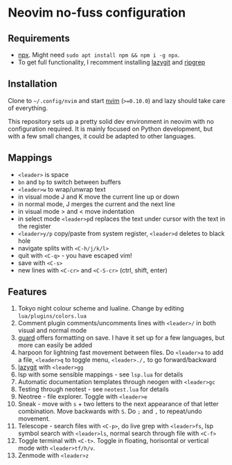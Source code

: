 # Neovim no-fuss configuration

## Requirements

- [npx](https://docs.npmjs.com/cli/v8/commands/npx). Might need `sudo apt install npm && npm i -g npx`.
- To get full functionality, I recomment installing [lazygit](https://github.com/jesseduffield/lazygit) and [ripgrep](https://github.com/BurntSushi/ripgrep)

## Installation

Clone to `~/.config/nvim` and start [nvim](https://github.com/neovim/neovim/blob/master/INSTALL.md) (`>=0.10.0`) and lazy should take care of everything.

This repository sets up a pretty solid dev environment in neovim with no configuration required. It is mainly focused on Python development, but with a few small changes, it could be adapted to other languages.

## Mappings

- `<leader>` is space
- `bn` and `bp` to switch between buffers
- `<leader>w` to wrap/unwrap text
- in visual mode J and K move the current line up or down
- in normal mode, J merges the current and the next line
- in visual mode > and < move indentation
- in select mode `<leader>p`d replaces the text under cursor with the text in the register
- `<leader>y/p` copy/paste from system register, `<leader>d` deletes to black hole
- navigate splits with `<C-h/j/k/l>`
- quit with `<C-q>` - you have escaped vim!
- save with `<C-s>`
- new lines with `<C-cr>` and `<C-S-cr>` (ctrl, shift, enter)


## Features

1. Tokyo night colour scheme and lualine. Change by editing `lua/plugins/colors.lua`
2. Comment plugin comments/uncomments lines with `<leader>/` in both visual and normal mode
3. [guard](https://github.com/nvimdev/guard.nvim) offers formatting on save. I have it set up for a few languages, but more can easily be added
4. harpoon for lightning fast movement between files. Do `<leader>a` to add a file, `<leader>q` to toggle menu, `<leader>./,` to go forward/backward
5. [lazygit](https://github.com/jesseduffield/lazygit) with `<leader>gg`
6. lsp with some sensible mappings - see `lsp.lua` for details
7. Automatic documentation templates through neogen with `<leader>gc`
8. Testing through neotest - see `neotest.lua` for details
9. Neotree - file explorer. Toggle with `<leader>e`
10. Sneak - move with `s` + two letters to the next appearance of that letter combination. Move backwards with `S`. Do `;` and `,` to repeat/undo movement.
11. Telescope - search files with `<C-p>`, do live grep with `<leader>fs`, lsp symbol search with `<leader>ls`, normal search through file with `<C-f>`
12. Toggle terminal with `<C-t>`. Toggle in floating, horisontal or vertical mode with `<leader>tf/h/v`.
13. Zenmode with `<leader>z`
